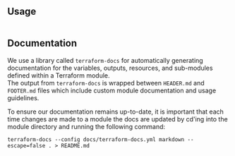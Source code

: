 ## Usage

```hcl

```

## Documentation
We use a library called `terraform-docs` for automatically generating documentation for the variables, outputs, resources, and sub-modules defined within a Terraform module.   
The output from `terraform-docs` is wrapped between `HEADER.md` and `FOOTER.md` files which include custom module documentation and usage guidelines.

To ensure our documentation remains up-to-date, it is important that each time changes are made to a module the docs are updated by cd'ing into the module directory and running the following command:  

`terraform-docs --config docs/terraform-docs.yml markdown --escape=false . > README.md`
